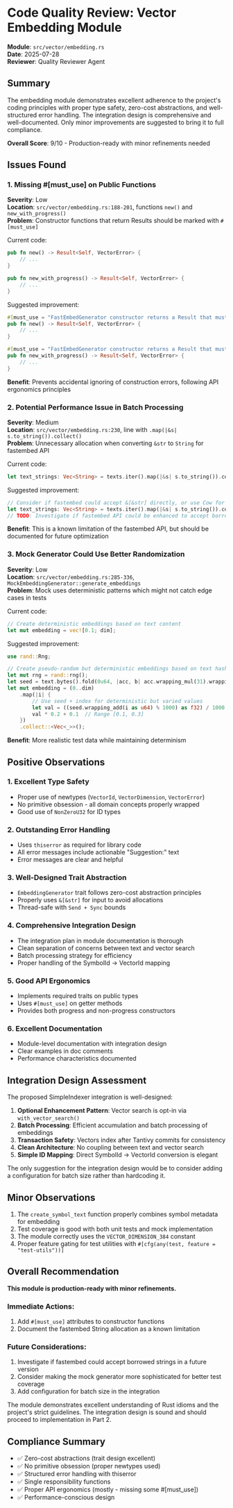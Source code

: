 # Code Quality Review: Vector Embedding Module

**Module**: `src/vector/embedding.rs`  
**Date**: 2025-07-28  
**Reviewer**: Quality Reviewer Agent

## Summary

The embedding module demonstrates excellent adherence to the project's coding principles with proper type safety, zero-cost abstractions, and well-structured error handling. The integration design is comprehensive and well-documented. Only minor improvements are suggested to bring it to full compliance.

**Overall Score**: 9/10 - Production-ready with minor refinements needed

## Issues Found

### 1. Missing #[must_use] on Public Functions

**Severity**: Low  
**Location**: `src/vector/embedding.rs:188-201`, functions `new()` and `new_with_progress()`  
**Problem**: Constructor functions that return Results should be marked with `#[must_use]`

Current code:
```rust
pub fn new() -> Result<Self, VectorError> {
    // ...
}

pub fn new_with_progress() -> Result<Self, VectorError> {
    // ...
}
```

Suggested improvement:
```rust
#[must_use = "FastEmbedGenerator constructor returns a Result that must be handled"]
pub fn new() -> Result<Self, VectorError> {
    // ...
}

#[must_use = "FastEmbedGenerator constructor returns a Result that must be handled"]
pub fn new_with_progress() -> Result<Self, VectorError> {
    // ...
}
```

**Benefit**: Prevents accidental ignoring of construction errors, following API ergonomics principles

### 2. Potential Performance Issue in Batch Processing

**Severity**: Medium  
**Location**: `src/vector/embedding.rs:230`, line with `.map(|&s| s.to_string()).collect()`  
**Problem**: Unnecessary allocation when converting `&str` to `String` for fastembed API

Current code:
```rust
let text_strings: Vec<String> = texts.iter().map(|&s| s.to_string()).collect();
```

Suggested improvement:
```rust
// Consider if fastembed could accept &[&str] directly, or use Cow for conditional ownership
let text_strings: Vec<String> = texts.iter().map(|&s| s.to_string()).collect();
// TODO: Investigate if fastembed API could be enhanced to accept borrowed strings
```

**Benefit**: This is a known limitation of the fastembed API, but should be documented for future optimization

### 3. Mock Generator Could Use Better Randomization

**Severity**: Low  
**Location**: `src/vector/embedding.rs:285-336`, `MockEmbeddingGenerator::generate_embeddings`  
**Problem**: Mock uses deterministic patterns which might not catch edge cases in tests

Current code:
```rust
// Create deterministic embeddings based on text content
let mut embedding = vec![0.1; dim];
```

Suggested improvement:
```rust
use rand::Rng;

// Create pseudo-random but deterministic embeddings based on text hash
let mut rng = rand::rng();
let seed = text.bytes().fold(0u64, |acc, b| acc.wrapping_mul(31).wrapping_add(b as u64));
let mut embedding = (0..dim)
    .map(|i| {
        // Use seed + index for deterministic but varied values
        let val = ((seed.wrapping_add(i as u64) % 1000) as f32) / 1000.0;
        val * 0.2 + 0.1  // Range [0.1, 0.3]
    })
    .collect::<Vec<_>>();
```

**Benefit**: More realistic test data while maintaining determinism

## Positive Observations

### 1. Excellent Type Safety
- Proper use of newtypes (`VectorId`, `VectorDimension`, `VectorError`)
- No primitive obsession - all domain concepts properly wrapped
- Good use of `NonZeroU32` for ID types

### 2. Outstanding Error Handling
- Uses `thiserror` as required for library code
- All error messages include actionable "Suggestion:" text
- Error messages are clear and helpful

### 3. Well-Designed Trait Abstraction
- `EmbeddingGenerator` trait follows zero-cost abstraction principles
- Properly uses `&[&str]` for input to avoid allocations
- Thread-safe with `Send + Sync` bounds

### 4. Comprehensive Integration Design
- The integration plan in module documentation is thorough
- Clean separation of concerns between text and vector search
- Batch processing strategy for efficiency
- Proper handling of the SymbolId → VectorId mapping

### 5. Good API Ergonomics
- Implements required traits on public types
- Uses `#[must_use]` on getter methods
- Provides both progress and non-progress constructors

### 6. Excellent Documentation
- Module-level documentation with integration design
- Clear examples in doc comments
- Performance characteristics documented

## Integration Design Assessment

The proposed SimpleIndexer integration is well-designed:

1. **Optional Enhancement Pattern**: Vector search is opt-in via `with_vector_search()`
2. **Batch Processing**: Efficient accumulation and batch processing of embeddings
3. **Transaction Safety**: Vectors index after Tantivy commits for consistency
4. **Clean Architecture**: No coupling between text and vector search
5. **Simple ID Mapping**: Direct SymbolId → VectorId conversion is elegant

The only suggestion for the integration design would be to consider adding a configuration for batch size rather than hardcoding it.

## Minor Observations

1. The `create_symbol_text` function properly combines symbol metadata for embedding
2. Test coverage is good with both unit tests and mock implementation
3. The module correctly uses the `VECTOR_DIMENSION_384` constant
4. Proper feature gating for test utilities with `#[cfg(any(test, feature = "test-utils"))]`

## Overall Recommendation

**This module is production-ready with minor refinements.**

### Immediate Actions:
1. Add `#[must_use]` attributes to constructor functions
2. Document the fastembed String allocation as a known limitation

### Future Considerations:
1. Investigate if fastembed could accept borrowed strings in a future version
2. Consider making the mock generator more sophisticated for better test coverage
3. Add configuration for batch size in the integration

The module demonstrates excellent understanding of Rust idioms and the project's strict guidelines. The integration design is sound and should proceed to implementation in Part 2.

## Compliance Summary

- ✅ Zero-cost abstractions (trait design excellent)
- ✅ No primitive obsession (proper newtypes used)
- ✅ Structured error handling with thiserror
- ✅ Single responsibility functions
- ✅ Proper API ergonomics (mostly - missing some #[must_use])
- ✅ Performance-conscious design